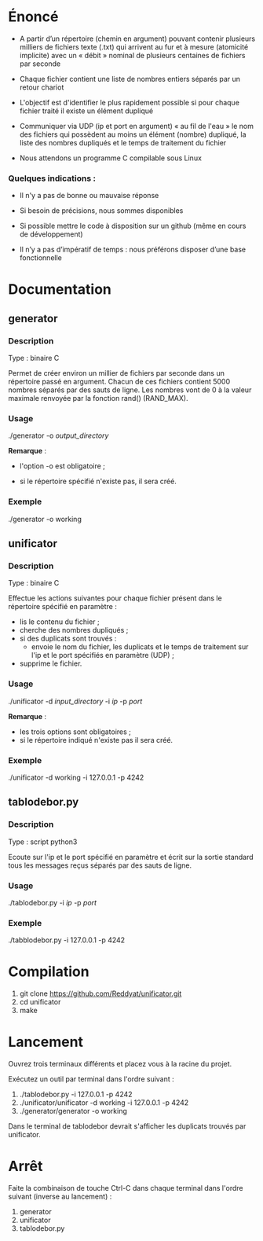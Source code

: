 # Énoncé

* A partir d’un répertoire (chemin en argument) pouvant contenir plusieurs milliers de fichiers texte (.txt) qui arrivent au fur et à mesure (atomicité implicite)  avec un « débit » nominal de plusieurs centaines de fichiers par seconde

* Chaque fichier contient une liste de nombres entiers séparés par un retour chariot

* L'objectif est d'identifier le plus rapidement possible si pour chaque fichier traité il existe un élément dupliqué

* Communiquer via UDP (ip et port en argument) « au fil de l'eau » le nom des fichiers qui possèdent au moins un élément (nombre) dupliqué, la liste des nombres dupliqués et le temps de traitement du fichier

* Nous attendons un programme C compilable sous Linux


### Quelques indications :

 
* Il n'y a pas de bonne ou mauvaise réponse

* Si besoin de précisions, nous sommes disponibles

* Si possible mettre le code à disposition sur un github (même en cours de développement)

* Il n’y a pas d’impératif de temps : nous préférons disposer d’une base fonctionnelle


# Documentation

## generator

### Description

Type : binaire C

Permet de créer environ un millier de fichiers par seconde dans un répertoire passé en argument.
Chacun de ces fichiers contient 5000 nombres séparés par des sauts de ligne.
Les nombres vont de 0 à la valeur maximale renvoyée par la fonction rand() (RAND_MAX).

### Usage

./generator -o *output_directory*

**Remarque** :

  * l'option -o est obligatoire ;

  * si le répertoire spécifié n'existe pas, il sera créé.
 
### Exemple

./generator -o working

## unificator

### Description

Type : binaire C

Effectue les actions suivantes pour chaque fichier présent dans le répertoire spécifié en paramètre :

  * lis le contenu du fichier ;
  * cherche des nombres dupliqués ;
  * si des duplicats sont trouvés :
    - envoie le nom du fichier, les duplicats et le temps de traitement sur l'ip et le port spécifiés en paramètre (UDP) ; 
  * supprime le fichier.

### Usage

./unificator -d *input_directory* -i *ip* -p *port*

**Remarque** :

  * les trois options sont obligatoires ;
  * si le répertoire indiqué n'existe pas il sera créé.

### Exemple

./unificator -d working -i 127.0.0.1 -p 4242

## tablodebor.py

### Description

Type : script python3

Ecoute sur l'ip et le port spécifié en paramètre et écrit sur la sortie standard
tous les messages reçus séparés par des sauts de ligne.

### Usage

./tablodebor.py -i *ip* -p *port*

### Exemple

./tabblodebor.py -i 127.0.0.1 -p 4242

# Compilation

1. git clone https://github.com/Reddyat/unificator.git
2. cd unificator
3. make

# Lancement

Ouvrez trois terminaux différents et placez vous à la racine du projet.

Exécutez un outil par terminal dans l'ordre suivant :

1. ./tablodebor.py -i 127.0.0.1 -p 4242
2. ./unificator/unificator -d working -i 127.0.0.1 -p 4242
3. ./generator/generator -o working

Dans le terminal de tablodebor devrait s'afficher les duplicats trouvés par unificator.

# Arrêt

Faite la combinaison de touche Ctrl-C dans chaque terminal dans l'ordre suivant (inverse au lancement) :

1. generator
2. unificator
3. tablodebor.py